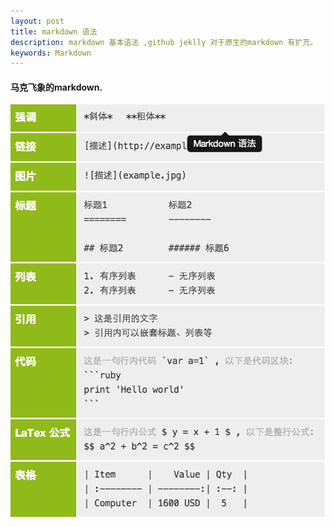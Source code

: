 ```yaml
---
layout: post
title: markdown 语法
description: markdown 基本语法 ,github jeklly 对于原生的markdown 有扩充。
keywords: Markdown
---
```


#### 马克飞象的markdown.

![markdown](/static/images/markdown.png)